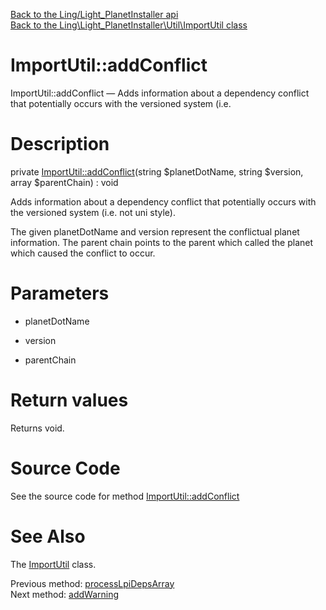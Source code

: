 [Back to the Ling/Light_PlanetInstaller api](https://github.com/lingtalfi/Light_PlanetInstaller/blob/master/doc/api/Ling/Light_PlanetInstaller.md)<br>
[Back to the Ling\Light_PlanetInstaller\Util\ImportUtil class](https://github.com/lingtalfi/Light_PlanetInstaller/blob/master/doc/api/Ling/Light_PlanetInstaller/Util/ImportUtil.md)


ImportUtil::addConflict
================



ImportUtil::addConflict — Adds information about a dependency conflict that potentially occurs with the versioned system (i.e.




Description
================


private [ImportUtil::addConflict](https://github.com/lingtalfi/Light_PlanetInstaller/blob/master/doc/api/Ling/Light_PlanetInstaller/Util/ImportUtil/addConflict.md)(string $planetDotName, string $version, array $parentChain) : void




Adds information about a dependency conflict that potentially occurs with the versioned system (i.e. not uni style).

The given planetDotName and version represent the conflictual planet information.
The parent chain points to the parent which called the planet which caused the conflict to occur.




Parameters
================


- planetDotName

    

- version

    

- parentChain

    


Return values
================

Returns void.








Source Code
===========
See the source code for method [ImportUtil::addConflict](https://github.com/lingtalfi/Light_PlanetInstaller/blob/master/Util/ImportUtil.php#L1373-L1376)


See Also
================

The [ImportUtil](https://github.com/lingtalfi/Light_PlanetInstaller/blob/master/doc/api/Ling/Light_PlanetInstaller/Util/ImportUtil.md) class.

Previous method: [processLpiDepsArray](https://github.com/lingtalfi/Light_PlanetInstaller/blob/master/doc/api/Ling/Light_PlanetInstaller/Util/ImportUtil/processLpiDepsArray.md)<br>Next method: [addWarning](https://github.com/lingtalfi/Light_PlanetInstaller/blob/master/doc/api/Ling/Light_PlanetInstaller/Util/ImportUtil/addWarning.md)<br>

